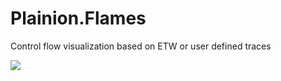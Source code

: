 # Plainion.Flames

Control flow visualization based on ETW or user defined traces

![](https://github.com/ronin4net/Plainion.Flames/wiki/Screenshots/Flames.Overview.png)
